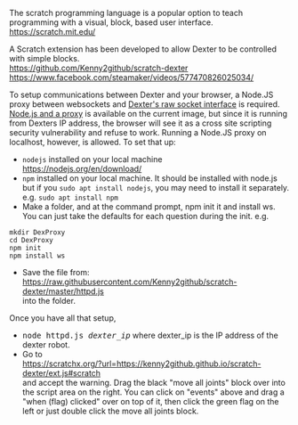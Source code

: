 The scratch programming language is a popular option to teach programming with a visual, block, based user interface.<BR>
https://scratch.mit.edu/

A Scratch extension has been developed to allow Dexter to be controlled with simple blocks. <BR>
https://github.com/Kenny2github/scratch-dexter
<BR>
https://www.facebook.com/steamaker/videos/577470826025034/

To setup communications between Dexter and your browser, a Node.JS proxy between websockets and [Dexter's raw socket interface](Dexter-Networking) is required. [Node.js and a proxy](nodejs-webserver#a-node-js-websocket-server) is available on the current image, but since it is running from Dexters IP address, the browser will see it as a cross site scripting security vulnerability and refuse to work. Running a Node.JS proxy on localhost, however, is allowed. To set that up:
- `nodejs` installed on your local machine<br>
https://nodejs.org/en/download/
- `npm` installed on your local machine. It should be installed with node.js but if you `sudo apt install nodejs`, you may need to install it separately. e.g. `sudo apt install npm`
- Make a folder, and at the command prompt, npm init it and install ws. You can just take the defaults for each question during the init. e.g. 
````
mkdir DexProxy
cd DexProxy
npm init
npm install ws
````
- Save the file from:<br>
https://raw.githubusercontent.com/Kenny2github/scratch-dexter/master/httpd.js
<br>into the folder. 

Once you have all that setup, 
- <TT>node httpd.js <i>dexter_ip</i></TT> where dexter_ip  is the IP address of the dexter robot.
- Go to<br>
https://scratchx.org/?url=https://kenny2github.github.io/scratch-dexter/ext.js#scratch
<br>and accept the warning. Drag the black "move all joints" block over into the script area on the right. You can click on "events" above and drag a "when (flag) clicked" over on top of it, then click the green flag on the left or just double click the move all joints block. 

